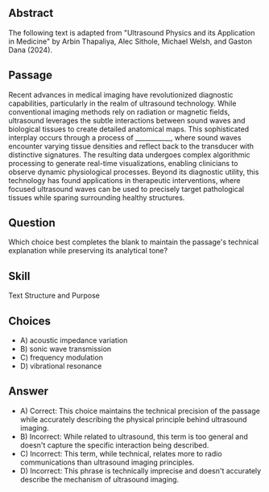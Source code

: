 ## Abstract
The following text is adapted from "Ultrasound Physics and its Application in Medicine" by Arbin Thapaliya, Alec Sithole, Michael Welsh, and Gaston Dana (2024).

## Passage
Recent advances in medical imaging have revolutionized diagnostic capabilities, particularly in the realm of ultrasound technology. While conventional imaging methods rely on radiation or magnetic fields, ultrasound leverages the subtle interactions between sound waves and biological tissues to create detailed anatomical maps. This sophisticated interplay occurs through a process of ___________, where sound waves encounter varying tissue densities and reflect back to the transducer with distinctive signatures. The resulting data undergoes complex algorithmic processing to generate real-time visualizations, enabling clinicians to observe dynamic physiological processes. Beyond its diagnostic utility, this technology has found applications in therapeutic interventions, where focused ultrasound waves can be used to precisely target pathological tissues while sparing surrounding healthy structures.

## Question
Which choice best completes the blank to maintain the passage's technical explanation while preserving its analytical tone?

## Skill
Text Structure and Purpose

## Choices
- A) acoustic impedance variation
- B) sonic wave transmission
- C) frequency modulation
- D) vibrational resonance

## Answer
- A) Correct: This choice maintains the technical precision of the passage while accurately describing the physical principle behind ultrasound imaging.
- B) Incorrect: While related to ultrasound, this term is too general and doesn't capture the specific interaction being described.
- C) Incorrect: This term, while technical, relates more to radio communications than ultrasound imaging principles.
- D) Incorrect: This phrase is technically imprecise and doesn't accurately describe the mechanism of ultrasound imaging.